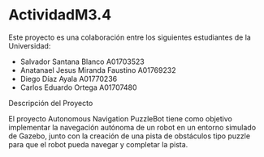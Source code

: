 # ActividadM3.4

Este proyecto es una colaboración entre los siguientes estudiantes de la Universidad:

- Salvador Santana Blanco           A01703523
- Anatanael Jesus Miranda Faustino  A01769232
- Diego Díaz Ayala                  A01770236
- Carlos Eduardo Ortega             A01707480

Descripción del Proyecto

El proyecto Autonomous Navigation PuzzleBot tiene como objetivo implementar la navegación autónoma de un robot en un entorno simulado de Gazebo, junto con la creación de una pista de obstáculos tipo puzzle para que el robot pueda navegar y completar la pista.
